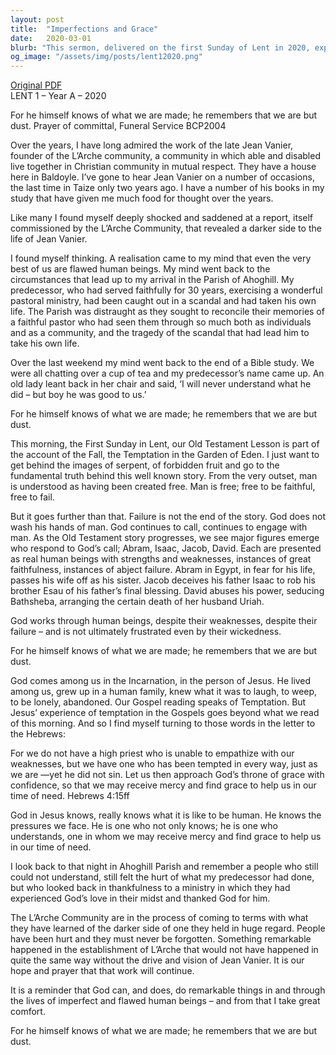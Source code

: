 ```yaml
---
layout: post
title:  "Imperfections and Grace"
date:   2020-03-01
blurb: "This sermon, delivered on the first Sunday of Lent in 2020, explores the theme of human imperfection and God's grace. It reflects on the fallibility of even the most respected figures, such as Jean Vanier, and the ability of God to work through flawed individuals. It emphasizes the understanding and mercy of Jesus, who experienced human life and its challenges."
og_image: "/assets/img/posts/lent12020.png"
---
```

[Original PDF](/assets/pdf/lent12020.pdf)    
LENT 1 – Year A – 2020

For he himself knows of what we are made; he remembers that we are but dust. Prayer of committal, Funeral Service BCP2004

Over the years, I have long admired the work of the late Jean Vanier, founder of the L’Arche community, a community in which able and disabled live together in Christian community in mutual respect. They have a house here in Baldoyle. I’ve gone to hear Jean Vanier on a number of occasions, the last time in Taize only two years ago. I have a number of his books in my study that have given me much food for thought over the years.

Like many I found myself deeply shocked and saddened at a report, itself commissioned by the L’Arche Community, that revealed a darker side to the life of Jean Vanier.

I found myself thinking. A realisation came to my mind that even the very best of us are flawed human beings. My mind went back to the circumstances that lead up to my arrival in the Parish of Ahoghill. My predecessor, who had served faithfully for 30 years, exercising a wonderful pastoral ministry, had been caught out in a scandal and had taken his own life. The Parish was distraught as they sought to reconcile their memories of a faithful pastor who had seen them through so much both as individuals and as a community, and the tragedy of the scandal that had lead him to take his own life.

Over the last weekend my mind went back to the end of a Bible study. We were all chatting over a cup of tea and my predecessor’s name came up. An old lady leant back in her chair and said, ‘I will never understand what he did – but boy he was good to us.’

For he himself knows of what we are made; he remembers that we are but dust.

This morning, the First Sunday in Lent, our Old Testament Lesson is part of the account of the Fall, the Temptation in the Garden of Eden. I just want to get behind the images of serpent, of forbidden fruit and go to the fundamental truth behind this well known story. From the very outset, man is understood as having been created free. Man is free; free to be faithful, free to fail.

But it goes further than that. Failure is not the end of the story. God does not wash his hands of man. God continues to call, continues to engage with man. As the Old Testament story progresses, we see major figures emerge who respond to God’s call; Abram, Isaac, Jacob, David. Each are presented as real human beings with strengths and weaknesses, instances of great faithfulness, instances of abject failure. Abram in Egypt, in fear for his life, passes his wife off as his sister. Jacob deceives his father Isaac to rob his brother Esau of his father’s final blessing. David abuses his power, seducing Bathsheba, arranging the certain death of her husband Uriah.

God works through human beings, despite their weaknesses, despite their failure – and is not ultimately frustrated even by their wickedness.

For he himself knows of what we are made; he remembers that we are but dust.

God comes among us in the Incarnation, in the person of Jesus. He lived among us, grew up in a human family, knew what it was to laugh, to weep, to be lonely, abandoned. Our Gospel reading speaks of Temptation. But Jesus’ experience of temptation in the Gospels goes beyond what we read of this morning. And so I find myself turning to those words in the letter to the Hebrews:

For we do not have a high priest who is unable to empathize with our weaknesses, but we have one who has been tempted in every way, just as we are —yet he did not sin. Let us then approach God’s throne of grace with confidence, so that we may receive mercy and find grace to help us in our time of need. Hebrews 4:15ff

God in Jesus knows, really knows what it is like to be human. He knows the pressures we face. He is one who not only knows; he is one who understands, one in whom we may receive mercy and find grace to help us in our time of need.

I look back to that night in Ahoghill Parish and remember a people who still could not understand, still felt the hurt of what my predecessor had done, but who looked back in thankfulness to a ministry in which they had experienced God’s love in their midst and thanked God for him.

The L’Arche Community are in the process of coming to terms with what they have learned of the darker side of one they held in huge regard. People have been hurt and they must never be forgotten. Something remarkable happened in the establishment of L’Arche that would not have happened in quite the same way without the drive and vision of Jean Vanier. It is our hope and prayer that that work will continue.

It is a reminder that God can, and does, do remarkable things in and through the lives of imperfect and flawed human beings – and from that I take great comfort.

For he himself knows of what we are made; he remembers that we are but dust.
